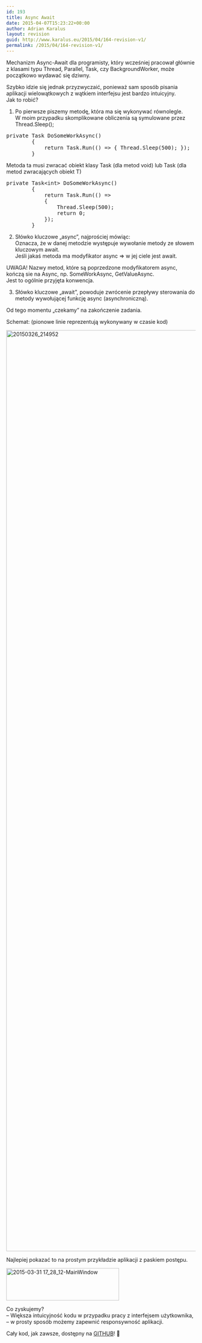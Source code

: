 ```yaml
---
id: 193
title: Async Await
date: 2015-04-07T15:23:22+00:00
author: Adrian Karalus
layout: revision
guid: http://www.karalus.eu/2015/04/164-revision-v1/
permalink: /2015/04/164-revision-v1/
---
```

Mechanizm Async-Await dla programisty, który wcześniej pracował głównie z klasami typu Thread, Parallel, Task, czy BackgroundWorker, może początkowo wydawać się dziwny.

<!--more-->

Szybko idzie się jednak przyzwyczaić, ponieważ sam sposób pisania aplikacji wielowątkowych z wątkiem interfejsu jest bardzo intuicyjny.  
Jak to robić?

1) Po pierwsze piszemy metodę, która ma się wykonywać równolegle.  
W moim przypadku skomplikowane obliczenia są symulowane przez Thread.Sleep();

<pre class="brush: csharp; title: ; notranslate" title="">private Task DoSomeWorkAsync()
        {
            return Task.Run(() =&gt; { Thread.Sleep(500); });
        }
</pre>

Metoda ta musi zwracać obiekt klasy Task (dla metod void) lub Task (dla metod zwracających obiekt T)

<pre class="brush: csharp; title: ; notranslate" title="">private Task&lt;int&gt; DoSomeWorkAsync()
        {
            return Task.Run(() =&gt;
            {
                Thread.Sleep(500);
                return 0;
            });
        }
</pre>

2) Słówko kluczowe &#8222;async&#8221;, najprościej mówiąc:  
Oznacza, że w danej metodzie występuje wywołanie metody ze słowem kluczowym await.  
Jeśli jakaś metoda ma modyfikator async => w jej ciele jest await.

UWAGA! Nazwy metod, które są poprzedzone modyfikatorem async, kończą sie na Async, np. SomeWorkAsync, GetValueAsync.  
Jest to ogólnie przyjęta konwencja.

3) Słówko kluczowe &#8222;await&#8221;, powoduje zwrócenie przepływy sterowania do metody wywołującej funkcję async (asynchroniczną).

Od tego momentu &#8222;czekamy&#8221; na zakończenie zadania.

Schemat: (pionowe linie reprezentują wykonywany w czasie kod)

[<img class="alignnone size-full wp-image-166" src="https://i1.wp.com/www.karalus.eu/wp-content/uploads/2015/03/20150326_214952.jpg?resize=3264%2C2448" alt="20150326_214952" width="3264" height="2448" srcset="https://i1.wp.com/www.karalus.eu/wp-content/uploads/2015/03/20150326_214952.jpg?w=3264 3264w, https://i1.wp.com/www.karalus.eu/wp-content/uploads/2015/03/20150326_214952.jpg?resize=300%2C225 300w, https://i1.wp.com/www.karalus.eu/wp-content/uploads/2015/03/20150326_214952.jpg?resize=1024%2C768 1024w, https://i1.wp.com/www.karalus.eu/wp-content/uploads/2015/03/20150326_214952.jpg?w=2000 2000w, https://i1.wp.com/www.karalus.eu/wp-content/uploads/2015/03/20150326_214952.jpg?w=3000 3000w" sizes="(max-width: 1000px) 100vw, 1000px" data-recalc-dims="1" />](https://i1.wp.com/www.karalus.eu/wp-content/uploads/2015/03/20150326_214952.jpg)

Najlepiej pokazać to na prostym przykładzie aplikacji z paskiem postępu.

<img class="alignnone size-medium wp-image-165" src="https://i2.wp.com/www.karalus.eu/wp-content/uploads/2015/03/2015-03-31-17_28_12-MainWindow.png?resize=300%2C86" alt="2015-03-31 17_28_12-MainWindow" width="300" height="86" srcset="https://i2.wp.com/www.karalus.eu/wp-content/uploads/2015/03/2015-03-31-17_28_12-MainWindow.png?resize=300%2C86 300w, https://i2.wp.com/www.karalus.eu/wp-content/uploads/2015/03/2015-03-31-17_28_12-MainWindow.png?w=656 656w" sizes="(max-width: 300px) 100vw, 300px" data-recalc-dims="1" /> 

Co zyskujemy?  
&#8211; Większa intuicyjność kodu w przypadku pracy z interfejsem użytkownika,  
&#8211; w prosty sposób możemy zapewnić responsywność aplikacji.

Cały kod, jak zawsze, dostępny na <a href="https://github.com/RamzesBlog/AsyncAwaitExample" target="_blank">GITHUB</a>! 🙂